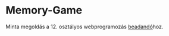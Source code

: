 # Memory-Game

Minta megoldás a 12. osztályos webprogramozás [beadandó](https://github.com/fnlckik/memory-game/blob/main/Memory-Game.md)hoz.
